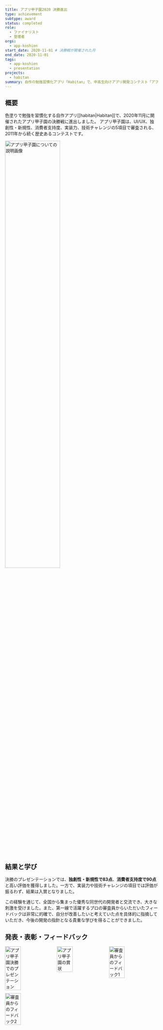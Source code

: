 ```yaml
---
title: アプリ甲子園2020 決勝進出
type: achievement
subtype: award
status: completed
role:
  - ファイナリスト
  - 登壇者
orgs:
  - app-koshien
start_date: 2020-11-01 # 決勝戦が開催された月
end_date: 2020-11-01
tags:
  - app-koshien
  - presentation
projects:
  - habitan
summary: 自作の勉強習慣化アプリ「Habitan」で、中高生向けアプリ開発コンテスト「アプリ甲子園2020」の決勝に進出。プレゼンテーションでは高評価を得て入賞した。
---
```

## 概要
色塗りで勉強を習慣化する自作アプリ[[habitan|Habitan]]で、2020年11月に開催されたアプリ甲子園の決勝戦に進出しました。
アプリ甲子園は、UI/UX、独創性・新規性、消費者支持度、実装力、技術チャレンジの5項目で審査される、2011年から続く歴史あるコンテストです。

<img src="linked_assets/10_Achievements/awards/app_koshien_2020/about_app_koshien.jpg" alt="アプリ甲子園についての説明画像" width="60%">

## 結果と学び
決勝のプレゼンテーションでは、**独創性・新規性で83点**、**消費者支持度で90点**と高い評価を獲得しました。一方で、実装力や技術チャレンジの項目では評価が振るわず、結果は入賞となりました。

この経験を通じて、全国から集まった優秀な同世代の開発者と交流でき、大きな刺激を受けました。また、第一線で活躍するプロの審査員からいただいたフィードバックは非常に的確で、自分が改善したいと考えていた点を具体的に指摘していただき、今後の開発の指針となる貴重な学びを得ることができました。

## 発表・表彰・フィードバック
<div style="display: flex; flex-wrap: wrap; gap: 10px;">
    <img src="linked_assets/10_Achievements/awards/app_koshien_2020/presentation.jpg" alt="アプリ甲子園決勝でのプレゼンテーション" width="32%">
    <img src="linked_assets/10_Achievements/awards/app_koshien_2020/award_certificate.jpg" alt="アプリ甲子園の賞状" width="32%">
    <img src="linked_assets/10_Achievements/awards/app_koshien_2020/feedback_1.jpg" alt="審査員からのフィードバック1" width="32%">
    <img src="linked_assets/10_Achievements/awards/app_koshien_2020/feedback_2.jpg" alt="審査員からのフィードバック2" width="32%">
</div>
